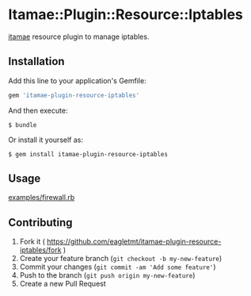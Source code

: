 # Itamae::Plugin::Resource::Iptables

[itamae](https://github.com/ryotarai/itamae) resource plugin to manage iptables.

## Installation

Add this line to your application's Gemfile:

```ruby
gem 'itamae-plugin-resource-iptables'
```

And then execute:

    $ bundle

Or install it yourself as:

    $ gem install itamae-plugin-resource-iptables

## Usage

[examples/firewall.rb](examples/firewall.rb)

## Contributing

1. Fork it ( https://github.com/eagletmt/itamae-plugin-resource-iptables/fork )
2. Create your feature branch (`git checkout -b my-new-feature`)
3. Commit your changes (`git commit -am 'Add some feature'`)
4. Push to the branch (`git push origin my-new-feature`)
5. Create a new Pull Request
